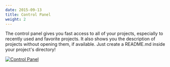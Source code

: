 ```yaml
---
date: 2015-09-13
title: Control Panel
weight: 2
---
```


The control panel gives you fast access to all of your projects, especially to
recently used and favorite projects. It also shows you the description of
projects without opening them, if available. Just create a README.md inside your
project's directory!

[![Control Panel](/img/thumbs/control_panel.png)](/img/control_panel.png)

